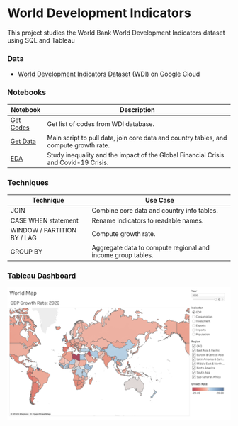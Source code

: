 # World Development Indicators
This project studies the World Bank World Development Indicators dataset using SQL and Tableau

### Data
- [World Development Indicators Dataset](https://console.cloud.google.com/marketplace/product/the-world-bank/wdi) (WDI) on Google Cloud

### Notebooks
| Notebook                                    | Description                                                                           |
| ------------------------------------------- | ------------------------------------------------------------------------------------- |
| [Get Codes](./notebooks/01_get_codes.ipynb) | Get list of codes from WDI database.                                                  |
| [Get Data](./notebooks/01_get_data.ipynb)   | Main script to pull data, join core data and country tables, and compute growth rate. |
| [EDA](./notebooks/02_EDA.ipynb)             | Study inequality and the impact of the Global Financial Crisis and Covid-19 Crisis.   |

### Techniques

| Technique                   | Use Case                                                    |
| --------------------------- | ----------------------------------------------------------- |
| JOIN                        | Combine core data and country info tables.                  |
| CASE WHEN statement         | Rename indicators to readable names.                        |
| WINDOW / PARTITION BY / LAG | Compute growth rate.                                        |
| GROUP BY                    | Aggregate data to compute regional and income group tables. |


### [Tableau Dashboard](https://public.tableau.com/app/profile/mitchell.vaughn4481/viz/world-development-indicators/Story1?publish=yes)

![screenshot](./fig/tableau_screenshot.png)
